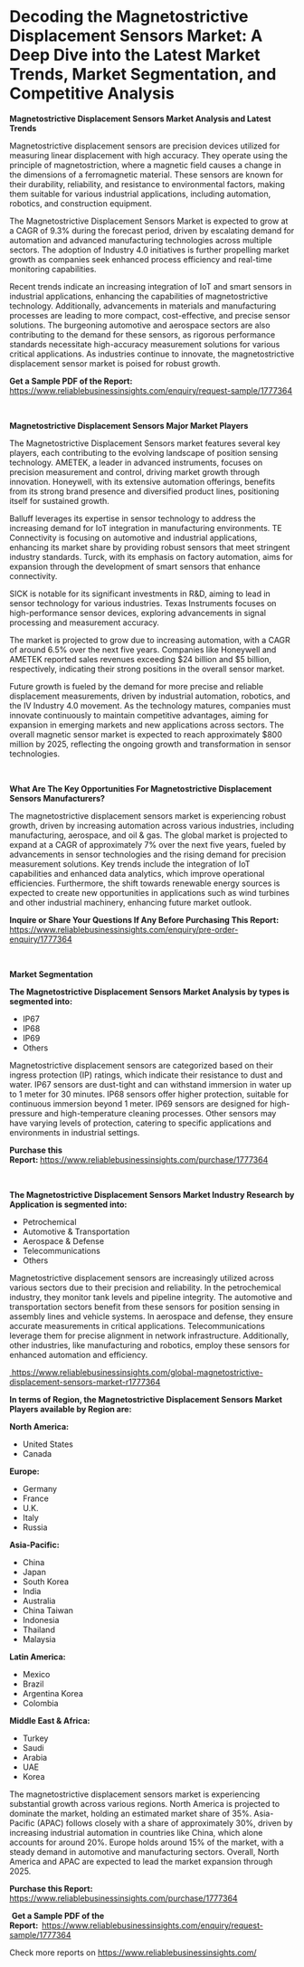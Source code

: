 <p><h1>Decoding the Magnetostrictive Displacement Sensors Market: A Deep Dive into the Latest Market Trends, Market Segmentation, and Competitive Analysis</h1></p><p><strong>Magnetostrictive Displacement Sensors Market Analysis and Latest Trends</strong></p>
<p><p>Magnetostrictive displacement sensors are precision devices utilized for measuring linear displacement with high accuracy. They operate using the principle of magnetostriction, where a magnetic field causes a change in the dimensions of a ferromagnetic material. These sensors are known for their durability, reliability, and resistance to environmental factors, making them suitable for various industrial applications, including automation, robotics, and construction equipment.</p><p>The Magnetostrictive Displacement Sensors Market is expected to grow at a CAGR of 9.3% during the forecast period, driven by escalating demand for automation and advanced manufacturing technologies across multiple sectors. The adoption of Industry 4.0 initiatives is further propelling market growth as companies seek enhanced process efficiency and real-time monitoring capabilities. </p><p>Recent trends indicate an increasing integration of IoT and smart sensors in industrial applications, enhancing the capabilities of magnetostrictive technology. Additionally, advancements in materials and manufacturing processes are leading to more compact, cost-effective, and precise sensor solutions. The burgeoning automotive and aerospace sectors are also contributing to the demand for these sensors, as rigorous performance standards necessitate high-accuracy measurement solutions for various critical applications. As industries continue to innovate, the magnetostrictive displacement sensor market is poised for robust growth.</p></p>
<p><strong>Get a Sample PDF of the Report:&nbsp;</strong> <a href="https://www.reliablebusinessinsights.com/enquiry/request-sample/1777364?utm_campaign=3273&utm_medium=2&utm_source=Github&utm_content=ia&utm_term=06042025&utm_id=magnetostrictive-displacement-sensors">https://www.reliablebusinessinsights.com/enquiry/request-sample/1777364</a></p>
<p>&nbsp;</p>
<p><strong>Magnetostrictive Displacement Sensors Major Market Players</strong></p>
<p><p>The Magnetostrictive Displacement Sensors market features several key players, each contributing to the evolving landscape of position sensing technology. AMETEK, a leader in advanced instruments, focuses on precision measurement and control, driving market growth through innovation. Honeywell, with its extensive automation offerings, benefits from its strong brand presence and diversified product lines, positioning itself for sustained growth.</p><p>Balluff leverages its expertise in sensor technology to address the increasing demand for IoT integration in manufacturing environments. TE Connectivity is focusing on automotive and industrial applications, enhancing its market share by providing robust sensors that meet stringent industry standards. Turck, with its emphasis on factory automation, aims for expansion through the development of smart sensors that enhance connectivity.</p><p>SICK is notable for its significant investments in R&D, aiming to lead in sensor technology for various industries. Texas Instruments focuses on high-performance sensor devices, exploring advancements in signal processing and measurement accuracy.</p><p>The market is projected to grow due to increasing automation, with a CAGR of around 6.5% over the next five years. Companies like Honeywell and AMETEK reported sales revenues exceeding $24 billion and $5 billion, respectively, indicating their strong positions in the overall sensor market.</p><p>Future growth is fueled by the demand for more precise and reliable displacement measurements, driven by industrial automation, robotics, and the IV Industry 4.0 movement. As the technology matures, companies must innovate continuously to maintain competitive advantages, aiming for expansion in emerging markets and new applications across sectors. The overall magnetic sensor market is expected to reach approximately $800 million by 2025, reflecting the ongoing growth and transformation in sensor technologies.</p></p>
<p>&nbsp;</p>
<p><strong>What Are The Key Opportunities For Magnetostrictive Displacement Sensors Manufacturers?</strong></p>
<p><p>The magnetostrictive displacement sensors market is experiencing robust growth, driven by increasing automation across various industries, including manufacturing, aerospace, and oil & gas. The global market is projected to expand at a CAGR of approximately 7% over the next five years, fueled by advancements in sensor technologies and the rising demand for precision measurement solutions. Key trends include the integration of IoT capabilities and enhanced data analytics, which improve operational efficiencies. Furthermore, the shift towards renewable energy sources is expected to create new opportunities in applications such as wind turbines and other industrial machinery, enhancing future market outlook.</p></p>
<p><strong>Inquire or Share Your Questions If Any Before Purchasing This Report:</strong> <a href="https://www.reliablebusinessinsights.com/enquiry/pre-order-enquiry/1777364?utm_campaign=3273&utm_medium=2&utm_source=Github&utm_content=ia&utm_term=06042025&utm_id=magnetostrictive-displacement-sensors">https://www.reliablebusinessinsights.com/enquiry/pre-order-enquiry/1777364</a></p>
<p>&nbsp;</p>
<p><strong>Market Segmentation</strong></p>
<p><strong>The Magnetostrictive Displacement Sensors Market Analysis by types is segmented into:</strong></p>
<p><ul><li>IP67</li><li>IP68</li><li>IP69</li><li>Others</li></ul></p>
<p><p>Magnetostrictive displacement sensors are categorized based on their ingress protection (IP) ratings, which indicate their resistance to dust and water. IP67 sensors are dust-tight and can withstand immersion in water up to 1 meter for 30 minutes. IP68 sensors offer higher protection, suitable for continuous immersion beyond 1 meter. IP69 sensors are designed for high-pressure and high-temperature cleaning processes. Other sensors may have varying levels of protection, catering to specific applications and environments in industrial settings.</p></p>
<p><strong>Purchase this Report:&nbsp;</strong><a href="https://www.reliablebusinessinsights.com/purchase/1777364?utm_campaign=3273&utm_medium=2&utm_source=Github&utm_content=ia&utm_term=06042025&utm_id=magnetostrictive-displacement-sensors">https://www.reliablebusinessinsights.com/purchase/1777364</a></p>
<p>&nbsp;</p>
<p><strong>The Magnetostrictive Displacement Sensors Market Industry Research by Application is segmented into:</strong></p>
<p><ul><li>Petrochemical</li><li>Automotive & Transportation</li><li>Aerospace & Defense</li><li>Telecommunications</li><li>Others</li></ul></p>
<p><p>Magnetostrictive displacement sensors are increasingly utilized across various sectors due to their precision and reliability. In the petrochemical industry, they monitor tank levels and pipeline integrity. The automotive and transportation sectors benefit from these sensors for position sensing in assembly lines and vehicle systems. In aerospace and defense, they ensure accurate measurements in critical applications. Telecommunications leverage them for precise alignment in network infrastructure. Additionally, other industries, like manufacturing and robotics, employ these sensors for enhanced automation and efficiency.</p></p>
<p><a href="https://www.reliablebusinessinsights.com/global-magnetostrictive-displacement-sensors-market-r1777364?utm_campaign=3273&utm_medium=2&utm_source=Github&utm_content=ia&utm_term=06042025&utm_id=magnetostrictive-displacement-sensors">&nbsp;https://www.reliablebusinessinsights.com/global-magnetostrictive-displacement-sensors-market-r1777364</a></p>
<p><strong>In terms of Region, the Magnetostrictive Displacement Sensors Market Players available by Region are:</strong></p>
<p>
    <p> <strong> North America: </strong>
        <ul>
            <li>United States</li>
            <li>Canada</li>
        </ul>
        </p> 
    <p> <strong> Europe: </strong>
        <ul>
            <li>Germany</li>
            <li>France</li>
            <li>U.K.</li>
            <li>Italy</li>
            <li>Russia</li>
        </ul>
        </p> 
    <p> <strong> Asia-Pacific: </strong>
        <ul>
            <li>China</li>
            <li>Japan</li>
            <li>South Korea</li>
            <li>India</li>
            <li>Australia</li>
            <li>China Taiwan</li>
            <li>Indonesia</li>
            <li>Thailand</li>
            <li>Malaysia</li>
        </ul>
        </p> 
    <p> <strong> Latin America: </strong>
        <ul>
            <li>Mexico</li>
            <li>Brazil</li>
            <li>Argentina Korea</li>
            <li>Colombia</li>
        </ul>
        </p> 
    <p> <strong> Middle East & Africa: </strong>
        <ul>
            <li>Turkey</li>
            <li>Saudi</li>
            <li>Arabia</li>
            <li>UAE</li>
            <li>Korea</li>
        </ul>
    </p>
    </p>
<p><p>The magnetostrictive displacement sensors market is experiencing substantial growth across various regions. North America is projected to dominate the market, holding an estimated market share of 35%. Asia-Pacific (APAC) follows closely with a share of approximately 30%, driven by increasing industrial automation in countries like China, which alone accounts for around 20%. Europe holds around 15% of the market, with a steady demand in automotive and manufacturing sectors. Overall, North America and APAC are expected to lead the market expansion through 2025.</p></p>
<p><strong>Purchase this Report: </strong><a href="https://www.reliablebusinessinsights.com/purchase/1777364?utm_campaign=3273&utm_medium=2&utm_source=Github&utm_content=ia&utm_term=06042025&utm_id=magnetostrictive-displacement-sensors">https://www.reliablebusinessinsights.com/purchase/1777364</a></p>
<p>&nbsp;<strong>Get a Sample PDF of the Report:&nbsp;&nbsp;</strong><a href="https://www.reliablebusinessinsights.com/enquiry/request-sample/1777364?utm_campaign=3273&utm_medium=2&utm_source=Github&utm_content=ia&utm_term=06042025&utm_id=magnetostrictive-displacement-sensors">https://www.reliablebusinessinsights.com/enquiry/request-sample/1777364</a></p>
<p><strong></strong></p>
<p>Check more reports on <a href="https://www.reliablebusinessinsights.com/?utm_campaign=3273&utm_medium=2&utm_source=Github&utm_content=ia&utm_term=06042025&utm_id=magnetostrictive-displacement-sensors">https://www.reliablebusinessinsights.com/</a></p>